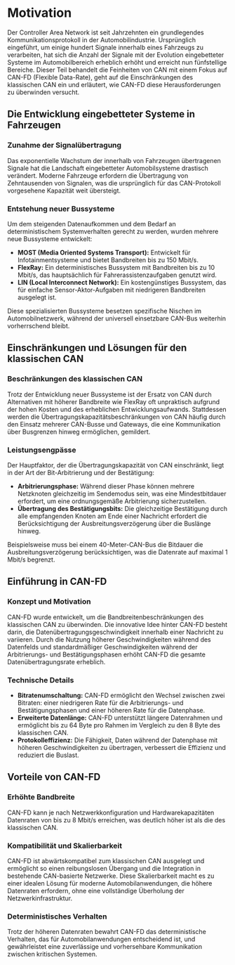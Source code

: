 # Motivation

Der Controller Area Network ist seit Jahrzehnten ein grundlegendes Kommunikationsprotokoll in der Automobilindustrie. Ursprünglich eingeführt, um einige hundert Signale innerhalb eines Fahrzeugs zu verarbeiten, hat sich die Anzahl der Signale mit der Evolution eingebetteter Systeme im Automobilbereich erheblich erhöht und erreicht nun fünfstellige Bereiche. Dieser Teil behandelt die Feinheiten von CAN mit einem Fokus auf CAN-FD (Flexible Data-Rate), geht auf die Einschränkungen des klassischen CAN ein und erläutert, wie CAN-FD diese Herausforderungen zu überwinden versucht.

## Die Entwicklung eingebetteter Systeme in Fahrzeugen

### Zunahme der Signalübertragung

Das exponentielle Wachstum der innerhalb von Fahrzeugen übertragenen Signale hat die Landschaft eingebetteter Automobilsysteme drastisch verändert. Moderne Fahrzeuge erfordern die Übertragung von Zehntausenden von Signalen, was die ursprünglich für das CAN-Protokoll vorgesehene Kapazität weit übersteigt.

### Entstehung neuer Bussysteme

Um dem steigenden Datenaufkommen und dem Bedarf an deterministischem Systemverhalten gerecht zu werden, wurden mehrere neue Bussysteme entwickelt:

- **MOST (Media Oriented Systems Transport):** Entwickelt für Infotainmentsysteme und bietet Bandbreiten bis zu 150 Mbit/s.
- **FlexRay:** Ein deterministisches Bussystem mit Bandbreiten bis zu 10 Mbit/s, das hauptsächlich für Fahrerassistenzaufgaben genutzt wird.
- **LIN (Local Interconnect Network):** Ein kostengünstiges Bussystem, das für einfache Sensor-Aktor-Aufgaben mit niedrigeren Bandbreiten ausgelegt ist.

Diese spezialisierten Bussysteme besetzen spezifische Nischen im Automobilnetzwerk, während der universell einsetzbare CAN-Bus weiterhin vorherrschend bleibt.

## Einschränkungen und Lösungen für den klassischen CAN

### Beschränkungen des klassischen CAN

Trotz der Entwicklung neuer Bussysteme ist der Ersatz von CAN durch Alternativen mit höherer Bandbreite wie FlexRay oft unpraktisch aufgrund der hohen Kosten und des erheblichen Entwicklungsaufwands. Stattdessen werden die Übertragungskapazitätsbeschränkungen von CAN häufig durch den Einsatz mehrerer CAN-Busse und Gateways, die eine Kommunikation über Busgrenzen hinweg ermöglichen, gemildert.

### Leistungsengpässe

Der Hauptfaktor, der die Übertragungskapazität von CAN einschränkt, liegt in der Art der Bit-Arbitrierung und der Bestätigung:

- **Arbitrierungsphase:** Während dieser Phase können mehrere Netzknoten gleichzeitig im Sendemodus sein, was eine Mindestbitdauer erfordert, um eine ordnungsgemäße Arbitrierung sicherzustellen.
- **Übertragung des Bestätigungsbits:** Die gleichzeitige Bestätigung durch alle empfangenden Knoten am Ende einer Nachricht erfordert die Berücksichtigung der Ausbreitungsverzögerung über die Buslänge hinweg.

Beispielsweise muss bei einem 40-Meter-CAN-Bus die Bitdauer die Ausbreitungsverzögerung berücksichtigen, was die Datenrate auf maximal 1 Mbit/s begrenzt.

## Einführung in CAN-FD

### Konzept und Motivation

CAN-FD wurde entwickelt, um die Bandbreitenbeschränkungen des klassischen CAN zu überwinden. Die innovative Idee hinter CAN-FD besteht darin, die Datenübertragungsgeschwindigkeit innerhalb einer Nachricht zu variieren. Durch die Nutzung höherer Geschwindigkeiten während des Datenfelds und standardmäßiger Geschwindigkeiten während der Arbitrierungs- und Bestätigungsphasen erhöht CAN-FD die gesamte Datenübertragungsrate erheblich.

### Technische Details

- **Bitratenumschaltung:** CAN-FD ermöglicht den Wechsel zwischen zwei Bitraten: einer niedrigeren Rate für die Arbitrierungs- und Bestätigungsphasen und einer höheren Rate für die Datenphase.
- **Erweiterte Datenlänge:** CAN-FD unterstützt längere Datenrahmen und ermöglicht bis zu 64 Byte pro Rahmen im Vergleich zu den 8 Byte des klassischen CAN.
- **Protokolleffizienz:** Die Fähigkeit, Daten während der Datenphase mit höheren Geschwindigkeiten zu übertragen, verbessert die Effizienz und reduziert die Buslast.

## Vorteile von CAN-FD

### Erhöhte Bandbreite

CAN-FD kann je nach Netzwerkkonfiguration und Hardwarekapazitäten Datenraten von bis zu 8 Mbit/s erreichen, was deutlich höher ist als die des klassischen CAN.

### Kompatibilität und Skalierbarkeit

CAN-FD ist abwärtskompatibel zum klassischen CAN ausgelegt und ermöglicht so einen reibungslosen Übergang und die Integration in bestehende CAN-basierte Netzwerke. Diese Skalierbarkeit macht es zu einer idealen Lösung für moderne Automobilanwendungen, die höhere Datenraten erfordern, ohne eine vollständige Überholung der Netzwerkinfrastruktur.

### Deterministisches Verhalten

Trotz der höheren Datenraten bewahrt CAN-FD das deterministische Verhalten, das für Automobilanwendungen entscheidend ist, und gewährleistet eine zuverlässige und vorhersehbare Kommunikation zwischen kritischen Systemen.

